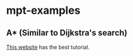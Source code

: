 # mpt-examples

## A* (Similar to Dijkstra's search)

[This website](http://www.redblobgames.com/pathfinding/a-star/introduction.html) has the best tutorial.

